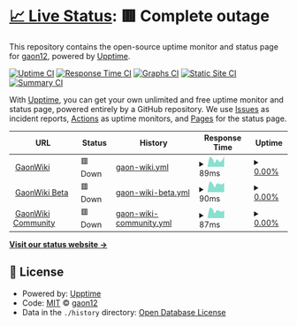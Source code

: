# [📈 Live Status](https://gaon12.github.io/gaonwiki_uptime): <!--live status--> **🟥 Complete outage**

This repository contains the open-source uptime monitor and status page for [gaon12](https://gaon12.github.io/gaonwiki_uptime), powered by [Upptime](https://github.com/upptime/upptime).

[![Uptime CI](https://github.com/gaon12/gaonwiki_uptime/workflows/Uptime%20CI/badge.svg)](https://github.com/gaon12/gaonwiki_uptime/actions?query=workflow%3A%22Uptime+CI%22)
[![Response Time CI](https://github.com/gaon12/gaonwiki_uptime/workflows/Response%20Time%20CI/badge.svg)](https://github.com/gaon12/gaonwiki_uptime/actions?query=workflow%3A%22Response+Time+CI%22)
[![Graphs CI](https://github.com/gaon12/gaonwiki_uptime/workflows/Graphs%20CI/badge.svg)](https://github.com/gaon12/gaonwiki_uptime/actions?query=workflow%3A%22Graphs+CI%22)
[![Static Site CI](https://github.com/gaon12/gaonwiki_uptime/workflows/Static%20Site%20CI/badge.svg)](https://github.com/gaon12/gaonwiki_uptime/actions?query=workflow%3A%22Static+Site+CI%22)
[![Summary CI](https://github.com/gaon12/gaonwiki_uptime/workflows/Summary%20CI/badge.svg)](https://github.com/gaon12/gaonwiki_uptime/actions?query=workflow%3A%22Summary+CI%22)

With [Upptime](https://upptime.js.org), you can get your own unlimited and free uptime monitor and status page, powered entirely by a GitHub repository. We use [Issues](https://github.com/gaon12/gaonwiki_uptime/issues) as incident reports, [Actions](https://github.com/gaon12/gaonwiki_uptime/actions) as uptime monitors, and [Pages](https://gaon12.github.io/gaonwiki_uptime) for the status page.

<!--start: status pages-->
<!-- This summary is generated by Upptime (https://github.com/upptime/upptime) -->
<!-- Do not edit this manually, your changes will be overwritten -->
<!-- prettier-ignore -->
| URL | Status | History | Response Time | Uptime |
| --- | ------ | ------- | ------------- | ------ |
| <img alt="" src="https://icons.duckduckgo.com/ip3/www.gaonwiki.com.ico" height="13"> [GaonWiki](https://www.gaonwiki.com/w/) | 🟥 Down | [gaon-wiki.yml](https://github.com/gaon12/gaonwiki_uptime/commits/HEAD/history/gaon-wiki.yml) | <details><summary><img alt="Response time graph" src="./graphs/gaon-wiki/response-time-week.png" height="20"> 89ms</summary><br><a href="https://gaon12.github.io/gaonwiki_uptime/history/gaon-wiki"><img alt="Response time 84" src="https://img.shields.io/endpoint?url=https%3A%2F%2Fraw.githubusercontent.com%2Fgaon12%2Fgaonwiki_uptime%2FHEAD%2Fapi%2Fgaon-wiki%2Fresponse-time.json"></a><br><a href="https://gaon12.github.io/gaonwiki_uptime/history/gaon-wiki"><img alt="24-hour response time 121" src="https://img.shields.io/endpoint?url=https%3A%2F%2Fraw.githubusercontent.com%2Fgaon12%2Fgaonwiki_uptime%2FHEAD%2Fapi%2Fgaon-wiki%2Fresponse-time-day.json"></a><br><a href="https://gaon12.github.io/gaonwiki_uptime/history/gaon-wiki"><img alt="7-day response time 89" src="https://img.shields.io/endpoint?url=https%3A%2F%2Fraw.githubusercontent.com%2Fgaon12%2Fgaonwiki_uptime%2FHEAD%2Fapi%2Fgaon-wiki%2Fresponse-time-week.json"></a><br><a href="https://gaon12.github.io/gaonwiki_uptime/history/gaon-wiki"><img alt="30-day response time 84" src="https://img.shields.io/endpoint?url=https%3A%2F%2Fraw.githubusercontent.com%2Fgaon12%2Fgaonwiki_uptime%2FHEAD%2Fapi%2Fgaon-wiki%2Fresponse-time-month.json"></a><br><a href="https://gaon12.github.io/gaonwiki_uptime/history/gaon-wiki"><img alt="1-year response time 84" src="https://img.shields.io/endpoint?url=https%3A%2F%2Fraw.githubusercontent.com%2Fgaon12%2Fgaonwiki_uptime%2FHEAD%2Fapi%2Fgaon-wiki%2Fresponse-time-year.json"></a></details> | <details><summary><a href="https://gaon12.github.io/gaonwiki_uptime/history/gaon-wiki">0.00%</a></summary><a href="https://gaon12.github.io/gaonwiki_uptime/history/gaon-wiki"><img alt="All-time uptime 0.00%" src="https://img.shields.io/endpoint?url=https%3A%2F%2Fraw.githubusercontent.com%2Fgaon12%2Fgaonwiki_uptime%2FHEAD%2Fapi%2Fgaon-wiki%2Fuptime.json"></a><br><a href="https://gaon12.github.io/gaonwiki_uptime/history/gaon-wiki"><img alt="24-hour uptime 0.00%" src="https://img.shields.io/endpoint?url=https%3A%2F%2Fraw.githubusercontent.com%2Fgaon12%2Fgaonwiki_uptime%2FHEAD%2Fapi%2Fgaon-wiki%2Fuptime-day.json"></a><br><a href="https://gaon12.github.io/gaonwiki_uptime/history/gaon-wiki"><img alt="7-day uptime 0.00%" src="https://img.shields.io/endpoint?url=https%3A%2F%2Fraw.githubusercontent.com%2Fgaon12%2Fgaonwiki_uptime%2FHEAD%2Fapi%2Fgaon-wiki%2Fuptime-week.json"></a><br><a href="https://gaon12.github.io/gaonwiki_uptime/history/gaon-wiki"><img alt="30-day uptime 0.00%" src="https://img.shields.io/endpoint?url=https%3A%2F%2Fraw.githubusercontent.com%2Fgaon12%2Fgaonwiki_uptime%2FHEAD%2Fapi%2Fgaon-wiki%2Fuptime-month.json"></a><br><a href="https://gaon12.github.io/gaonwiki_uptime/history/gaon-wiki"><img alt="1-year uptime 0.00%" src="https://img.shields.io/endpoint?url=https%3A%2F%2Fraw.githubusercontent.com%2Fgaon12%2Fgaonwiki_uptime%2FHEAD%2Fapi%2Fgaon-wiki%2Fuptime-year.json"></a></details>
| <img alt="" src="https://icons.duckduckgo.com/ip3/beta.gaonwiki.com.ico" height="13"> [GaonWiki Beta](https://beta.gaonwiki.com/w/) | 🟥 Down | [gaon-wiki-beta.yml](https://github.com/gaon12/gaonwiki_uptime/commits/HEAD/history/gaon-wiki-beta.yml) | <details><summary><img alt="Response time graph" src="./graphs/gaon-wiki-beta/response-time-week.png" height="20"> 90ms</summary><br><a href="https://gaon12.github.io/gaonwiki_uptime/history/gaon-wiki-beta"><img alt="Response time 86" src="https://img.shields.io/endpoint?url=https%3A%2F%2Fraw.githubusercontent.com%2Fgaon12%2Fgaonwiki_uptime%2FHEAD%2Fapi%2Fgaon-wiki-beta%2Fresponse-time.json"></a><br><a href="https://gaon12.github.io/gaonwiki_uptime/history/gaon-wiki-beta"><img alt="24-hour response time 118" src="https://img.shields.io/endpoint?url=https%3A%2F%2Fraw.githubusercontent.com%2Fgaon12%2Fgaonwiki_uptime%2FHEAD%2Fapi%2Fgaon-wiki-beta%2Fresponse-time-day.json"></a><br><a href="https://gaon12.github.io/gaonwiki_uptime/history/gaon-wiki-beta"><img alt="7-day response time 90" src="https://img.shields.io/endpoint?url=https%3A%2F%2Fraw.githubusercontent.com%2Fgaon12%2Fgaonwiki_uptime%2FHEAD%2Fapi%2Fgaon-wiki-beta%2Fresponse-time-week.json"></a><br><a href="https://gaon12.github.io/gaonwiki_uptime/history/gaon-wiki-beta"><img alt="30-day response time 86" src="https://img.shields.io/endpoint?url=https%3A%2F%2Fraw.githubusercontent.com%2Fgaon12%2Fgaonwiki_uptime%2FHEAD%2Fapi%2Fgaon-wiki-beta%2Fresponse-time-month.json"></a><br><a href="https://gaon12.github.io/gaonwiki_uptime/history/gaon-wiki-beta"><img alt="1-year response time 86" src="https://img.shields.io/endpoint?url=https%3A%2F%2Fraw.githubusercontent.com%2Fgaon12%2Fgaonwiki_uptime%2FHEAD%2Fapi%2Fgaon-wiki-beta%2Fresponse-time-year.json"></a></details> | <details><summary><a href="https://gaon12.github.io/gaonwiki_uptime/history/gaon-wiki-beta">0.00%</a></summary><a href="https://gaon12.github.io/gaonwiki_uptime/history/gaon-wiki-beta"><img alt="All-time uptime 0.00%" src="https://img.shields.io/endpoint?url=https%3A%2F%2Fraw.githubusercontent.com%2Fgaon12%2Fgaonwiki_uptime%2FHEAD%2Fapi%2Fgaon-wiki-beta%2Fuptime.json"></a><br><a href="https://gaon12.github.io/gaonwiki_uptime/history/gaon-wiki-beta"><img alt="24-hour uptime 0.00%" src="https://img.shields.io/endpoint?url=https%3A%2F%2Fraw.githubusercontent.com%2Fgaon12%2Fgaonwiki_uptime%2FHEAD%2Fapi%2Fgaon-wiki-beta%2Fuptime-day.json"></a><br><a href="https://gaon12.github.io/gaonwiki_uptime/history/gaon-wiki-beta"><img alt="7-day uptime 0.00%" src="https://img.shields.io/endpoint?url=https%3A%2F%2Fraw.githubusercontent.com%2Fgaon12%2Fgaonwiki_uptime%2FHEAD%2Fapi%2Fgaon-wiki-beta%2Fuptime-week.json"></a><br><a href="https://gaon12.github.io/gaonwiki_uptime/history/gaon-wiki-beta"><img alt="30-day uptime 0.00%" src="https://img.shields.io/endpoint?url=https%3A%2F%2Fraw.githubusercontent.com%2Fgaon12%2Fgaonwiki_uptime%2FHEAD%2Fapi%2Fgaon-wiki-beta%2Fuptime-month.json"></a><br><a href="https://gaon12.github.io/gaonwiki_uptime/history/gaon-wiki-beta"><img alt="1-year uptime 0.00%" src="https://img.shields.io/endpoint?url=https%3A%2F%2Fraw.githubusercontent.com%2Fgaon12%2Fgaonwiki_uptime%2FHEAD%2Fapi%2Fgaon-wiki-beta%2Fuptime-year.json"></a></details>
| <img alt="" src="https://icons.duckduckgo.com/ip3/bbs.gaonwiki.com.ico" height="13"> [GaonWiki Community](https://bbs.gaonwiki.com) | 🟥 Down | [gaon-wiki-community.yml](https://github.com/gaon12/gaonwiki_uptime/commits/HEAD/history/gaon-wiki-community.yml) | <details><summary><img alt="Response time graph" src="./graphs/gaon-wiki-community/response-time-week.png" height="20"> 87ms</summary><br><a href="https://gaon12.github.io/gaonwiki_uptime/history/gaon-wiki-community"><img alt="Response time 84" src="https://img.shields.io/endpoint?url=https%3A%2F%2Fraw.githubusercontent.com%2Fgaon12%2Fgaonwiki_uptime%2FHEAD%2Fapi%2Fgaon-wiki-community%2Fresponse-time.json"></a><br><a href="https://gaon12.github.io/gaonwiki_uptime/history/gaon-wiki-community"><img alt="24-hour response time 68" src="https://img.shields.io/endpoint?url=https%3A%2F%2Fraw.githubusercontent.com%2Fgaon12%2Fgaonwiki_uptime%2FHEAD%2Fapi%2Fgaon-wiki-community%2Fresponse-time-day.json"></a><br><a href="https://gaon12.github.io/gaonwiki_uptime/history/gaon-wiki-community"><img alt="7-day response time 87" src="https://img.shields.io/endpoint?url=https%3A%2F%2Fraw.githubusercontent.com%2Fgaon12%2Fgaonwiki_uptime%2FHEAD%2Fapi%2Fgaon-wiki-community%2Fresponse-time-week.json"></a><br><a href="https://gaon12.github.io/gaonwiki_uptime/history/gaon-wiki-community"><img alt="30-day response time 84" src="https://img.shields.io/endpoint?url=https%3A%2F%2Fraw.githubusercontent.com%2Fgaon12%2Fgaonwiki_uptime%2FHEAD%2Fapi%2Fgaon-wiki-community%2Fresponse-time-month.json"></a><br><a href="https://gaon12.github.io/gaonwiki_uptime/history/gaon-wiki-community"><img alt="1-year response time 84" src="https://img.shields.io/endpoint?url=https%3A%2F%2Fraw.githubusercontent.com%2Fgaon12%2Fgaonwiki_uptime%2FHEAD%2Fapi%2Fgaon-wiki-community%2Fresponse-time-year.json"></a></details> | <details><summary><a href="https://gaon12.github.io/gaonwiki_uptime/history/gaon-wiki-community">0.00%</a></summary><a href="https://gaon12.github.io/gaonwiki_uptime/history/gaon-wiki-community"><img alt="All-time uptime 0.00%" src="https://img.shields.io/endpoint?url=https%3A%2F%2Fraw.githubusercontent.com%2Fgaon12%2Fgaonwiki_uptime%2FHEAD%2Fapi%2Fgaon-wiki-community%2Fuptime.json"></a><br><a href="https://gaon12.github.io/gaonwiki_uptime/history/gaon-wiki-community"><img alt="24-hour uptime 0.00%" src="https://img.shields.io/endpoint?url=https%3A%2F%2Fraw.githubusercontent.com%2Fgaon12%2Fgaonwiki_uptime%2FHEAD%2Fapi%2Fgaon-wiki-community%2Fuptime-day.json"></a><br><a href="https://gaon12.github.io/gaonwiki_uptime/history/gaon-wiki-community"><img alt="7-day uptime 0.00%" src="https://img.shields.io/endpoint?url=https%3A%2F%2Fraw.githubusercontent.com%2Fgaon12%2Fgaonwiki_uptime%2FHEAD%2Fapi%2Fgaon-wiki-community%2Fuptime-week.json"></a><br><a href="https://gaon12.github.io/gaonwiki_uptime/history/gaon-wiki-community"><img alt="30-day uptime 0.00%" src="https://img.shields.io/endpoint?url=https%3A%2F%2Fraw.githubusercontent.com%2Fgaon12%2Fgaonwiki_uptime%2FHEAD%2Fapi%2Fgaon-wiki-community%2Fuptime-month.json"></a><br><a href="https://gaon12.github.io/gaonwiki_uptime/history/gaon-wiki-community"><img alt="1-year uptime 0.00%" src="https://img.shields.io/endpoint?url=https%3A%2F%2Fraw.githubusercontent.com%2Fgaon12%2Fgaonwiki_uptime%2FHEAD%2Fapi%2Fgaon-wiki-community%2Fuptime-year.json"></a></details>

<!--end: status pages-->

[**Visit our status website →**](https://gaon12.github.io/gaonwiki_uptime)

## 📄 License

- Powered by: [Upptime](https://github.com/upptime/upptime)
- Code: [MIT](./LICENSE) © [gaon12](https://gaon12.github.io/gaonwiki_uptime)
- Data in the `./history` directory: [Open Database License](https://opendatacommons.org/licenses/odbl/1-0/)
